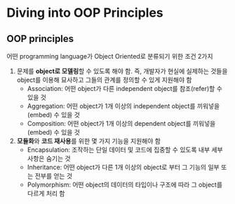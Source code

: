# Diving into OOP Principles

## OOP principles

어떤 programming language가 Object Oriented로 분류되기 위한 조건 2가지

1. 문제를 **object로 모델링**할 수 있도록 해야 함. 즉, 개발자가 현실에 실제하는 것들을 object를 이용해 묘사하고 그들의 관계를 정의할 수 있게 지원해야 함
    - Association: 어떤 object가 다른 independent object를 참조(refer)할 수 있을 것
    - Aggregation: 어떤 object가 1개 이상의 independent object를 끼워넣을(embed) 수 있을 것
    - Composition: 어떤 object가 1개 이상의 dependent object를 끼워넣을(embed) 수 있을 것
2. **모듈화**와 **코드 재사용**를 위한 몇 가지 기능을 지원해야 함
    - Encapsulation: 조작하는 단일 데이터 및 코드에 집중할 수 있도록 내부 세부사항은 숨기는 것
    - Inheritance: 어떤 object가 다른 1개 이상의 object로 부터 그 기능의 일부 또는 전부를 얻는 것
    - Polymorphism: 어떤 object의 데이터의 타입이나 구조에 따라 그 object를 다르게 처리 함
